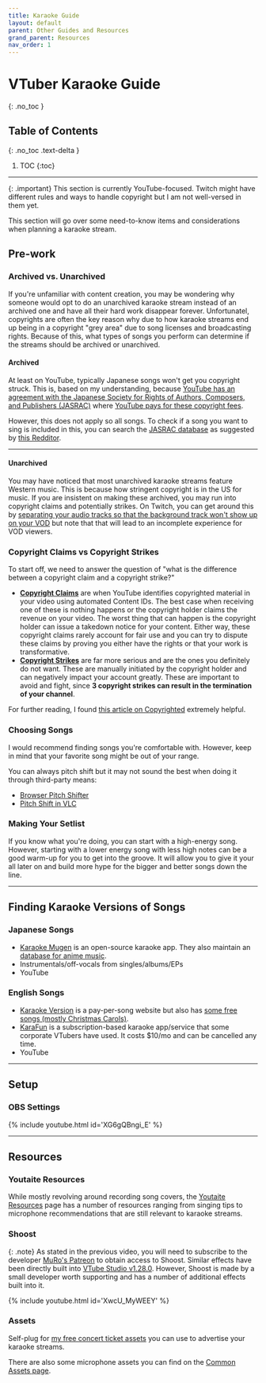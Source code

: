 ```yaml
---
title: Karaoke Guide
layout: default
parent: Other Guides and Resources
grand_parent: Resources
nav_order: 1
---
```


# VTuber Karaoke Guide
{: .no_toc }

## Table of Contents
{: .no_toc .text-delta }

1. TOC
{:toc}

-----

{: .important}
This section is currently YouTube-focused. Twitch might have different rules and ways to handle copyright but I am not well-versed in them yet.

This section will go over some need-to-know items and considerations when planning a karaoke stream.

## Pre-work

### Archived vs. Unarchived

If you're unfamiliar with content creation, you may be wondering why someone would opt to do an unarchived karaoke stream instead of an archived one and have all their hard work disappear forever. Unfortunatel, copyrights are often the key reason why due to how karaoke streams end up being in a copyright "grey area" due to song licenses and broadcasting rights. Because of this, what types of songs you perform can determine if the streams should be archived or unarchived.

<div class="code-example bg-grey-lt-000" markdown="1">

#### Archived

At least on YouTube, typically Japanese songs won't get you copyright struck. This is, based on my understanding, because [YouTube has an agreement with the Japanese Society for Rights of Authors, Composers, and Publishers (JASRAC)](https://www.jasrac.or.jp/ejhp/release/2020/0430.html) where [YouTube pays for these copyright fees](https://monolith.law/en/internet/twitter-copyright-singing).

However, this does not apply so all songs. To check if a song you want to sing is included in this, you can search the [JASRAC database](https://www.jasrac.or.jp/ejhp/database.html) as suggested by [this Redditor](https://www.reddit.com/r/VirtualYoutubers/comments/1cvortg/comment/l4uryx0/?utm_source=share&utm_medium=web3x&utm_name=web3xcss&utm_term=1&utm_content=share_button).

-----

#### Unarchived

You may have noticed that most unarchived karaoke streams feature Western music. This is because how stringent copyright is in the US for music. If you are insistent on making these archived, you may run into copyright claims and potentially strikes. On Twitch, you can get around this by [separating your audio tracks so that the background track won't show up on your VOD](https://www.youtube.com/watch?v=0Lj5rkqSp48) but note that that will lead to an incomplete experience for VOD viewers.

</div>

### Copyright Claims vs Copyright Strikes

To start off, we need to answer the question of "what is the difference between a copyright claim and a copyright strike?"

* [**Copyright Claims**](https://support.google.com/youtube/answer/7002106?hl=en) are when YouTube identifies copyrighted material in your video using automated Content IDs. The best case when receiving one of these is nothing happens or the copyright holder claims the revenue on your video. The worst thing that can happen is the copyright holder can issue a takedown notice for your content. Either way, these copyright claims rarely account for fair use and you can try to dispute these claims by proving you either have the rights or that your work is transformative.
* [**Copyright Strikes**](https://support.google.com/youtube/answer/2814000?hl=en) are far more serious and are the ones you definitely do not want. These are manually initiated by the copyright holder and can negatively impact your account greatly. These are important to avoid and fight, since **3 copyright strikes can result in the termination of your channel**.

For further reading, I found [this article on Copyrighted](https://www.copyrighted.com/blog/copyright-claim-vs-strike) extremely helpful.

### Choosing Songs

I would recommend finding songs you're comfortable with. However, keep in mind that your favorite song might be out of your range.

You can always pitch shift but it may not sound the best when doing it through third-party means:
* [Browser Pitch Shifter](https://x.com/tiuuie/status/1391431054511075330)
* [Pitch Shift in VLC](https://superuser.com/questions/1157810/can-i-change-the-pitch-using-vlc)

### Making Your Setlist

If you know what you're doing, you can start with a high-energy song. However, starting with a lower energy song with less high notes can be a good warm-up for you to get into the groove. It will allow you to give it your all later on and build more hype for the bigger and better songs down the line.

-----

## Finding Karaoke Versions of Songs

### Japanese Songs
* [Karaoke Mugen](https://karaokes.moe/en/) is an open-source karaoke app. They also maintain an [database for anime music](https://kara.moe/).
* Instrumentals/off-vocals from singles/albums/EPs
* YouTube

### English Songs
* [Karaoke Version](https://www.karaoke-version.com/) is a pay-per-song website but also has [some free songs (mostly Christmas Carols)](https://www.karaoke-version.com/custombackingtrack_free/karaoke.html). 
* [KaraFun](https://www.karafun.com/) is a subscription-based karaoke app/service that some corporate VTubers have used. It costs $10/mo and can be cancelled any time.
* YouTube

-----

## Setup

### OBS Settings

{% include youtube.html id='XG6gQBngi_E' %}

-----

## Resources

### Youtaite Resources

While mostly revolving around recording song covers, the [Youtaite Resources](https://www.youtaite.com/resources) page has a number of resources ranging from singing tips to microphone recommendations that are still relevant to karaoke streams.

### Shoost

{: .note}
As stated in the previous video, you will need to subscribe to the developer [MuRo's Patreon](https://www.patreon.com/MuRo_CG) to obtain access to Shoost. Similar effects have been directly built into [VTube Studio v1.28.0](https://x.com/VTubeStudio/status/1737956014186496208). However, Shoost is made by a small developer worth supporting and has a number of additional effects built into it.

{% include youtube.html id='XwcU_MyWEEY' %}

### Assets

Self-plug for [my free concert ticket assets](https://ko-fi.com/s/dd76510bc6) you can use to advertise your karaoke streams.

There are also some microphone assets you can find on the [Common Assets page](https://vtubing.info/resources/assets/common-assets.html#microphones).